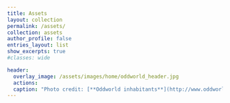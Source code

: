 ```yaml
---
title: Assets
layout: collection
permalink: /assets/
collection: assets
author_profile: false
entries_layout: list
show_excerpts: true
#classes: wide

header:
  overlay_image: /assets/images/home/oddworld_header.jpg
  actions:
  caption: "Photo credit: [**Oddworld inhabitants**](http://www.oddworld.com/)"
---
```

